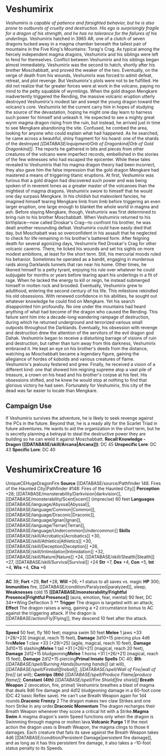 ﻿---
ac: '39'
alignment: CE
all_resistance: null
burrow_speed: null
charisma: '+6'
climb_speed: null
constitution: '+5'
creature_ability:
- Breath Weapon
- Draconic Frenzy
- Draconic Momentum
- Frightful Presence
- Magma Swim
- Volcanic
- Purge
- Wing Deflection
creature_family: null
dexterity: '+4'
element: Fire
fly_speed: '160'
fortitude: '+29'
hardness: null
hp: '300'
id: '1577'
immunity:
- '[[DATABASE/trait/Fire|fire]]'
- '[[DATABASE/condition/Paralyzed|paralyzed]]'
- '[[DATABASE/trait/Sleep|sleep]]'
intelligence: '+4'
land_speed: '50'
language:
- '[[DATABASE/language/Abyssal|Abyssal]]'
- '[[DATABASE/language/Common|Common]]'
- '[[DATABASE/language/Draconic|Draconic]]'
- '[[DATABASE/language/Ignan|Ignan]]'
- '[[DATABASE/language/Terran|Terran]]'
- '[[DATABASE/language/Undercommon|Undercommon]]'
level: '16'
max_speed: '160'
name: Veshumirix
perception: '+28'
rarity: Unique
reflex: '+28'
resistance: null
rus_type_level: null
school: null
sense:
- '[[DATABASE/monsterability/Darkvision|darkvision]]'
- '[[DATABASE/monsterability/Scent|scent]] (imprecise) 60 feet'
size: Huge
skill:
- '[[DATABASE/skill/Acrobatics|Acrobatics]] +30'
- '[[DATABASE/skill/Athletics|Athletics]] +30'
- '[[DATABASE/skill/Deception|Deception]] +26'
- '[[DATABASE/skill/Intimidation|Intimidation]] +32'
- '[[DATABASE/skill/Nature|Nature]] +24'
- '[[DATABASE/skill/Stealth|Stealth]] +27'
- '[[DATABASE/skill/Survival|Survival]] +24'
source: '[[DATABASE/source/Pathfinder 148. Fires of the Haunted City|Pathfinder #148:
  Fires of the Haunted City]]'
speed:
- 50 feet
- fly 160 feet; magma swim 50 feet
spell:
- '[[DATABASE/spell/Burning Hands|Burning Hands]]'
- '[[DATABASE/spell/Fire Shield|FireShield]]'
- '[[DATABASE/spell/Fireball|Fireball]]'
- '[[DATABASE/spell/Produce Flame|Produce Flame]]'
- '[[DATABASE/spell/Wall of Fire|Wall of Fire]]'
strength: '+7'
strength_req: '7'
strongest_save:
- Fortitude
swim_speed: '50'
trait:
- '[[DATABASE/trait/Dragon|Dragon]]'
- '[[DATABASE/trait/Fire|Fire]]'
- '[[DATABASE/trait/Unique|Unique]]'
type: Creature
vision: Darkvision
weakest_save:
- Will
weakness:
- '[[DATABASE/trait/Cold|cold]] 15'
will: '+26'
wisdom: '+4'

---
# Veshumirix

_Veshumirix is capable of patience and farsighted behavior, but he is also prone to outbursts of cruelty and destruction. His ego is surprisingly fragile for a dragon of his strength, and he has no tolerance for the failures of his underlings._ Veshumirix hatched in 3965 AR, one of a clutch of seven dragons tucked away in a magma chamber beneath the tallest pair of mountains in the Five King's Mountains: Torag's Crag. As typical among the fiercely independent magma dragons, Veshumirix and his siblings were left to fend for themselves.
 Conflict between Veshumirix and his siblings began almost immediately. Veshumirix was the second to hatch, shortly after his brother Moschabbatt, and proved the weaker of the two. Eventually, on the verge of death from his wounds, Veshumirix was forced to admit defeat, retreat, and plot revenge.
 But Veshumirix's plots were not to be fulfilled. He did not realize that far greater forces were at work in the volcano, paying no mind to the petty squabble of wyrmlings. When the gold dragon Mengkare inadvertently triggered the Rending, the massive volcanic eruption utterly destroyed Veshumirix's modest lair and swept the young dragon toward the volcano's core. Veshumirix let the current carry him in hopes of studying the source of the devastation, hoping he might one day learn to harness such power for himself and unleash it. He expected to see a mighty great wyrm magma dragon rising from the ruin, but instead, he arrived just in time to see Mengkare abandoning the site. Confused, he combed the area, looking for anyone who could explain what had happened. As he searched, he came across a beautiful, shiny fragment for his hoard: one of the shards of the destroyed _[[DATABASE/equipment/Orb of Dragonkind|Orb of Gold Dragonkind]]_. The reports he gathered in bits and pieces from other creatures of the volcano were imperfect records, embellished in the stories of the few witnesses who had escaped the epicenter. While these tales revealed to Veshumirix that his magma dragon theory had been incorrect, they also gave him the false impression that the gold dragon Mengkare had mastered a means of triggering titanic eruptions.
 At first, Veshumirix was furious that a gold dragon had discovered such power and was being spoken of in reverent tones as a greater master of the volcanoes than the mightiest of magma dragons. Veshumirix swore to himself that he would one day surpass Mengkare. In his childish but malevolent fancies, he imagined himself tearing Mengkare limb from limb before triggering an even larger eruption, one large enough to blanket the whole world in magma and ash. Before slaying Mengkare, though, Veshumirix was first determined to bring ruin to his brother Moschabbatt.
 When Veshumirix returned to his birthplace—now called Droskar's Crag—to confront his brother, he was dealt another resounding defeat. Veshumirix could have easily died that day, but Moschabatt was so overconfident in his assault that he neglected to check for life remaining in his brother's battered form. After feigning death for several agonizing days, Veshumirix fled Droskar's Crag for other volcanic caverns. There, he licked his wounds and set his sights on more modest ambitions, at least for the short term. Still, his mercurial moods ruled his behavior. Sometimes he operated as a bandit, engaging in murderous raids along Darklands tunnels that ran near his home. Other times, he likened himself to a petty tyrant, enjoying his rule over whatever he could subjugate for months or years before tearing apart his underlings in a fit of rage. When he lacked the energy to kill or reign, he instead submerged himself in molten rock and brooded.
 Eventually, Veshumirix grew to adulthood, entering the second century of his life. This milestone rekindled his old obsessions. With renewed confidence in his abilities, he sought out whatever knowledge he could find on Mengkare. Yet his search disappointed him profoundly. No one under the mountains had heard anything of what had become of the dragon who caused the Rending. This failure sent him into a decade-long wandering rampage of destruction, during which he returned underground and terrorized various small outposts throughout the Darklands. Eventually, his obsession with revenge and destruction drew the attention of the servitors of the evil dragon god Dahak. Veshumirix began to receive a disturbing barrage of visions of ruin and destruction, but rather than turn away from this darkness, Veshumirix embraced it. He kept an eye on his brother's deeds from the distance, watching as Moschabbatt became a legendary figure, gaining the allegiance of hordes of kobolds and various creatures of flame. Veshumirix's jealousy festered and grew. Finally, he received a vision of a different kind: one that showed him reigning supreme atop a vast pile of treasure, a crown on his head and his brother's corpse at his feet. His obsessions shifted, and he knew he would stop at nothing to find that glorious victory he had seen. Fortunately for Veshumirix, this city of the dead was far easier to locate than Mengkare.

## Campaign Use

If Veshumirix survives the adventure, he is likely to seek revenge against the PCs in the future. Beyond that, he is a ready ally for the Scarlet Triad in future adventures. He wants to aid the organization in the short term, but he is secretly planning a betrayal to steal the destructive power they are building so he can wield it against Moschabbatt.
**Recall Knowledge - Dragon ([[DATABASE/skill/Arcana|Arcana]])**: DC 45
**Unspecific Lore**: DC 43
**Specific Lore**: DC 40

# Veshumirix<span class="item-type">Creature 16</span>

<span class="trait-unique item-trait">Unique</span><span class="trait-alignment item-trait">CE</span><span class="trait-size item-trait">Huge</span><span class="item-trait">Dragon</span><span class="item-trait">Fire</span>
**Source** [[DATABASE/source/Pathfinder 148. Fires of the Haunted City|Pathfinder #148: Fires of the Haunted City]]
**Perception** +28; [[DATABASE/monsterability/Darkvision|darkvision]], [[DATABASE/monsterability/Scent|scent]] (imprecise) 60 feet
**Languages** [[DATABASE/language/Abyssal|Abyssal]], [[DATABASE/language/Common|Common]], [[DATABASE/language/Draconic|Draconic]], [[DATABASE/language/Ignan|Ignan]], [[DATABASE/language/Terran|Terran]], [[DATABASE/language/Undercommon|Undercommon]]
**Skills** [[DATABASE/skill/Acrobatics|Acrobatics]] +30, [[DATABASE/skill/Athletics|Athletics]] +30, [[DATABASE/skill/Deception|Deception]] +26, [[DATABASE/skill/Intimidation|Intimidation]] +32, [[DATABASE/skill/Nature|Nature]] +24, [[DATABASE/skill/Stealth|Stealth]] +27, [[DATABASE/skill/Survival|Survival]] +24
**Str** +7, **Dex** +4, **Con** +5, **Int** +4, **Wis** +4, **Cha** +6

---
**AC** 39; **Fort** +29, **Ref** +28, **Will** +26; +1 status to all saves vs. magic
**HP** 300; **Immunities** fire, [[DATABASE/condition/Paralyzed|paralyzed]], sleep; **Weaknesses** cold 15
<span class="in-box-ability">**[[DATABASE/monsterability/Frightful Presence|Frightful Presence]]** (aura, emotion, fear, mental) 90 feet, DC 34</span><span class="in-box-ability">**Wing Deflection <span class="action-icon">5</span> ** **Trigger** The dragon is targeted with an attack; **Effect** The dragon raises a wing, gaining a +2 circumstance bonus to AC against the triggering attack. If the dragon is [[DATABASE/action/Fly|Flying]], they descend 10 feet after the attack.</span>

---
**Speed** 50 feet, fly 160 feet; magma swim 50 feet
<span class="in-box-ability">**Melee** <span class="action-icon">1</span> jaws +33 [+28/+23] (magical, reach 15 feet), **Damage** 3d10+15 piercing plus 4d6 fire</span><span class="in-box-ability">**Melee** <span class="action-icon">1</span> claw +33 [+29/+25] (agile, magical, reach 10 feet), **Damage** 3d10+15 slashing</span><span class="in-box-ability">**Melee** <span class="action-icon">1</span> tail +31 [+26/+21] (magical, reach 20 feet), **Damage** 2d12+15 bludgeoning</span><span class="in-box-ability">**Melee** <span class="action-icon">1</span> horns +31 [+26/+21] (magical, reach 15 feet), **Damage** 2d12+15 piercing</span>**Primal Innate Spells** DC 40; **8th** _[[DATABASE/spell/Burning Hands|burning hands]]_ (at will), _[[DATABASE/spell/Fireball|fireball]]_, _[[DATABASE/spell/Wall of Fire|wall of fire]]_ (at will); **Cantrips** **(8th)** _[[DATABASE/spell/Produce Flame|produce flame]]_; **Constant** **(4th)** _[[DATABASE/spell/Fire Shield|fire shield]]_
<span class="in-box-ability">**Breath Weapon** <span class="action-icon">2</span> (evocation, fire, primal) Veshumirix breathes a blast of magma that deals 9d6 fire damage and 4d12 bludgeoning damage in a 60-foot cone (DC 42 basic Reflex save). He can't use Breath Weapon again for 1d4 rounds.</span><span class="in-box-ability">**Draconic Frenzy** <span class="action-icon">2</span> The dragon makes two claw Strikes and one horn Strike in any order.</span><span class="in-box-ability">**Draconic Momentum** The dragon recharges their Breath Weapon whenever they score a critical hit with a Strike.</span><span class="in-box-ability">**Magma Swim** A magma dragon's swim Speed functions only when the dragon is Swimming through magma or molten lava.</span><span class="in-box-ability">**Volcanic Purge** <span class="action-icon">1</span> If the next action the dragon uses is Breath Weapon, the magma clings to those it damages. Each creature that fails its save against the Breath Weapon takes 4d6 [[DATABASE/condition/Persistent Damage|persistent fire damage]], and as long as it has this persistent fire damage, it also takes a –10-foot status penalty to its Speeds.</span>